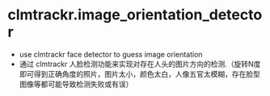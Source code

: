 # clmtrackr.image_orientation_detector

 * use clmtrackr face detector to guess image orientation 
 * 通过 clmtrackr 人脸检测功能来实现对存在人头的图片方向的检测.（旋转N度即可得到正确角度的照片，图片太小，颜色太白，人像五官太模糊，存在脸型图像等都可能导致检测失败或有误）